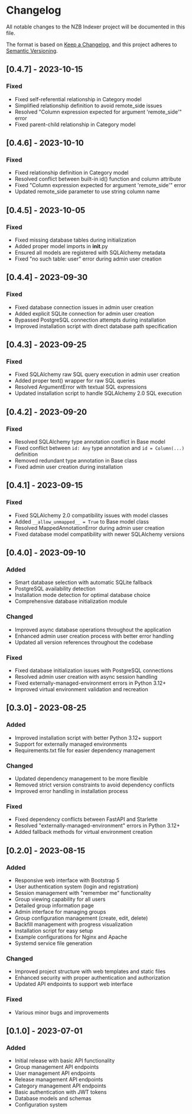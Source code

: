 # Changelog

All notable changes to the NZB Indexer project will be documented in this file.

The format is based on [Keep a Changelog](https://keepachangelog.com/en/1.0.0/),
and this project adheres to [Semantic Versioning](https://semver.org/spec/v2.0.0.html).

## [0.4.7] - 2023-10-15

### Fixed
- Fixed self-referential relationship in Category model
- Simplified relationship definition to avoid remote_side issues
- Resolved "Column expression expected for argument 'remote_side'" error
- Fixed parent-child relationship in Category model

## [0.4.6] - 2023-10-10

### Fixed
- Fixed relationship definition in Category model
- Resolved conflict between built-in id() function and column attribute
- Fixed "Column expression expected for argument 'remote_side'" error
- Updated remote_side parameter to use string column name

## [0.4.5] - 2023-10-05

### Fixed
- Fixed missing database tables during initialization
- Added proper model imports in __init__.py
- Ensured all models are registered with SQLAlchemy metadata
- Fixed "no such table: user" error during admin user creation

## [0.4.4] - 2023-09-30

### Fixed
- Fixed database connection issues in admin user creation
- Added explicit SQLite connection for admin user creation
- Bypassed PostgreSQL connection attempts during installation
- Improved installation script with direct database path specification

## [0.4.3] - 2023-09-25

### Fixed
- Fixed SQLAlchemy raw SQL query execution in admin user creation
- Added proper text() wrapper for raw SQL queries
- Resolved ArgumentError with textual SQL expressions
- Updated installation script to handle SQLAlchemy 2.0 SQL execution

## [0.4.2] - 2023-09-20

### Fixed
- Resolved SQLAlchemy type annotation conflict in Base model
- Fixed conflict between `id: Any` type annotation and `id = Column(...)` definition
- Removed redundant type annotation in Base class
- Fixed admin user creation during installation

## [0.4.1] - 2023-09-15

### Fixed
- Fixed SQLAlchemy 2.0 compatibility issues with model classes
- Added `__allow_unmapped__ = True` to Base model class
- Resolved MappedAnnotationError during admin user creation
- Fixed database model compatibility with newer SQLAlchemy versions

## [0.4.0] - 2023-09-10

### Added
- Smart database selection with automatic SQLite fallback
- PostgreSQL availability detection
- Installation mode detection for optimal database choice
- Comprehensive database initialization module

### Changed
- Improved async database operations throughout the application
- Enhanced admin user creation process with better error handling
- Updated all version references throughout the codebase

### Fixed
- Fixed database initialization issues with PostgreSQL connections
- Resolved admin user creation with async session handling
- Fixed externally-managed-environment errors in Python 3.12+
- Improved virtual environment validation and recreation

## [0.3.0] - 2023-08-25

### Added
- Improved installation script with better Python 3.12+ support
- Support for externally managed environments
- Requirements.txt file for easier dependency management

### Changed
- Updated dependency management to be more flexible
- Removed strict version constraints to avoid dependency conflicts
- Improved error handling in installation process

### Fixed
- Fixed dependency conflicts between FastAPI and Starlette
- Resolved "externally-managed-environment" errors in Python 3.12+
- Added fallback methods for virtual environment creation

## [0.2.0] - 2023-08-15

### Added
- Responsive web interface with Bootstrap 5
- User authentication system (login and registration)
- Session management with "remember me" functionality
- Group viewing capability for all users
- Detailed group information page
- Admin interface for managing groups
- Group configuration management (create, edit, delete)
- Backfill management with progress visualization
- Installation script for easy setup
- Example configurations for Nginx and Apache
- Systemd service file generation

### Changed
- Improved project structure with web templates and static files
- Enhanced security with proper authentication and authorization
- Updated API endpoints to support web interface

### Fixed
- Various minor bugs and improvements

## [0.1.0] - 2023-07-01

### Added
- Initial release with basic API functionality
- Group management API endpoints
- User management API endpoints
- Release management API endpoints
- Category management API endpoints
- Basic authentication with JWT tokens
- Database models and schemas
- Configuration system
